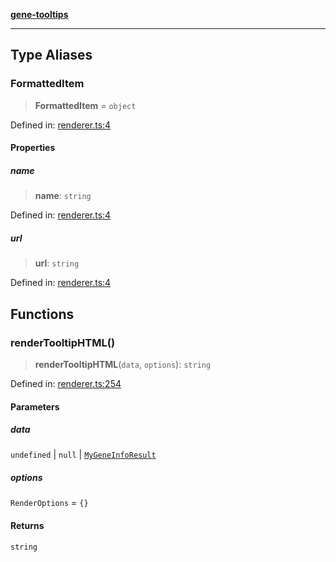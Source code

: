 [**gene-tooltips**](README.md)

***

## Type Aliases

### FormattedItem

> **FormattedItem** = `object`

Defined in: [renderer.ts:4](https://github.com/mattjmeier/gene-tooltips/blob/7d15e7541844d8a92c64035715067ebe47aab9e4/src/renderer.ts#L4)

#### Properties

##### name

> **name**: `string`

Defined in: [renderer.ts:4](https://github.com/mattjmeier/gene-tooltips/blob/7d15e7541844d8a92c64035715067ebe47aab9e4/src/renderer.ts#L4)

##### url

> **url**: `string`

Defined in: [renderer.ts:4](https://github.com/mattjmeier/gene-tooltips/blob/7d15e7541844d8a92c64035715067ebe47aab9e4/src/renderer.ts#L4)

## Functions

### renderTooltipHTML()

> **renderTooltipHTML**(`data`, `options`): `string`

Defined in: [renderer.ts:254](https://github.com/mattjmeier/gene-tooltips/blob/7d15e7541844d8a92c64035715067ebe47aab9e4/src/renderer.ts#L254)

#### Parameters

##### data

`undefined` | `null` | [`MyGeneInfoResult`](config.md#mygeneinforesult)

##### options

`RenderOptions` = `{}`

#### Returns

`string`
